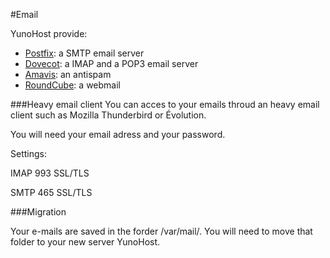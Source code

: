 #Email

YunoHost provide:
* [Postfix](http://www.postfix.org/): a SMTP email server
* [Dovecot](http://www.dovecot.org/): a IMAP and a POP3 email server
* [Amavis](http://amavis.org/): an antispam
* [RoundCube](/apps): a webmail

###Heavy email client
You can acces to your emails throud an heavy email client such as Mozilla Thunderbird or Évolution.

You will need your email adress and your password.

Settings:

IMAP  993  SSL/TLS

SMTP  465  SSL/TLS

###Migration

Your e-mails are saved in the forder /var/mail/.
You will need to move that folder to your new server YunoHost.
